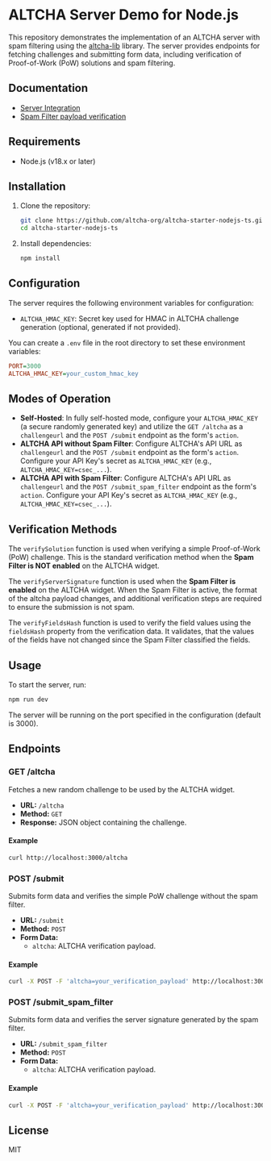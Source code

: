 # ALTCHA Server Demo for Node.js

This repository demonstrates the implementation of an ALTCHA server with spam filtering using the [altcha-lib](https://github.com/altcha-org/altcha-lib) library. The server provides endpoints for fetching challenges and submitting form data, including verification of Proof-of-Work (PoW) solutions and spam filtering.

## Documentation

- [Server Integration](https://altcha.org/docs/server-integration/)
- [Spam Filter payload verification](https://altcha.org/docs/api/challenge-api/#server-verification)

## Requirements

- Node.js (v18.x or later)

## Installation

1. Clone the repository:

    ```sh
    git clone https://github.com/altcha-org/altcha-starter-nodejs-ts.git
    cd altcha-starter-nodejs-ts
    ```

2. Install dependencies:

    ```sh
    npm install
    ```

## Configuration

The server requires the following environment variables for configuration:

- `ALTCHA_HMAC_KEY`: Secret key used for HMAC in ALTCHA challenge generation (optional, generated if not provided).

You can create a `.env` file in the root directory to set these environment variables:

```ini
PORT=3000
ALTCHA_HMAC_KEY=your_custom_hmac_key
```

## Modes of Operation

- **Self-Hosted**: In fully self-hosted mode, configure your `ALTCHA_HMAC_KEY` (a secure randomly generated key) and utilize the `GET /altcha` as a `challengeurl` and the `POST /submit` endpoint as the form's `action`.
- **ALTCHA API without Spam Filter**: Configure ALTCHA's API URL as `challengeurl` and the `POST /submit` endpoint as the form's `action`. Configure your API Key's secret as `ALTCHA_HMAC_KEY` (e.g., `ALTCHA_HMAC_KEY=csec_...`).
- **ALTCHA API with Spam Filter**: Configure ALTCHA's API URL as `challengeurl` and the `POST /submit_spam_filter` endpoint as the form's `action`. Configure your API Key's secret as `ALTCHA_HMAC_KEY` (e.g., `ALTCHA_HMAC_KEY=csec_...`).

## Verification Methods

The `verifySolution` function is used when verifying a simple Proof-of-Work (PoW) challenge. This is the standard verification method when the **Spam Filter is NOT enabled** on the ALTCHA widget.

The `verifyServerSignature` function is used when the **Spam Filter is enabled** on the ALTCHA widget. When the Spam Filter is active, the format of the altcha payload changes, and additional verification steps are required to ensure the submission is not spam.

The `verifyFieldsHash` function is used to verify the field values using the `fieldsHash` property from the verification data. It validates, that the values of the fields have not changed since the Spam Filter classified the fields.

## Usage

To start the server, run:

```sh
npm run dev
```

The server will be running on the port specified in the configuration (default is 3000).

## Endpoints

### GET /altcha

Fetches a new random challenge to be used by the ALTCHA widget.

- **URL:** `/altcha`
- **Method:** `GET`
- **Response:** JSON object containing the challenge.

#### Example

```sh
curl http://localhost:3000/altcha
```

### POST /submit

Submits form data and verifies the simple PoW challenge without the spam filter.

- **URL:** `/submit`
- **Method:** `POST`
- **Form Data:**
  - `altcha`: ALTCHA verification payload.

#### Example

```sh
curl -X POST -F 'altcha=your_verification_payload' http://localhost:3000/submit
```

### POST /submit_spam_filter

Submits form data and verifies the server signature generated by the spam filter.

- **URL:** `/submit_spam_filter`
- **Method:** `POST`
- **Form Data:**
  - `altcha`: ALTCHA verification payload.

#### Example

```sh
curl -X POST -F 'altcha=your_verification_payload' http://localhost:3000/submit_spam_filter
```

## License

MIT